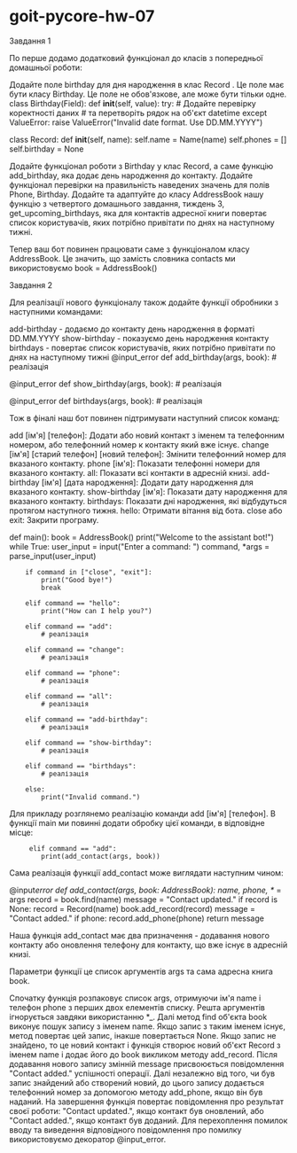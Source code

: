 # goit-pycore-hw-07

Завдання 1

По перше додамо додатковий функціонал до класів з попередньої домашньої роботи:

Додайте поле birthday для дня народження в клас Record . Це поле має бути класу Birthday. Це поле не обов'язкове, але може бути тільки одне.
class Birthday(Field):
def **init**(self, value):
try: # Додайте перевірку коректності даних # та перетворіть рядок на об'єкт datetime
except ValueError:
raise ValueError("Invalid date format. Use DD.MM.YYYY")

class Record:
def **init**(self, name):
self.name = Name(name)
self.phones = []
self.birthday = None

Додайте функціонал роботи з Birthday у клас Record, а саме функцію add_birthday, яка додає день народження до контакту.
Додайте функціонал перевірки на правильність наведених значень для полів Phone, Birthday.
Додайте та адаптуйте до класу AddressBook нашу функцію з четвертого домашнього завдання, тиждень 3, get_upcoming_birthdays, яка для контактів адресної книги повертає список користувачів, яких потрібно привітати по днях на наступному тижні.

Тепер ваш бот повинен працювати саме з функціоналом класу AddressBook. Це значить, що замість словника contacts ми використовуємо book = AddressBook()

Завдання 2

Для реалізації нового функціоналу також додайте функції обробники з наступними командами:

add-birthday - додаємо до контакту день народження в форматі DD.MM.YYYY
show-birthday - показуємо день народження контакту
birthdays - повертає список користувачів, яких потрібно привітати по днях на наступному тижні
@input_error
def add_birthday(args, book): # реалізація

@input_error
def show_birthday(args, book): # реалізація

@input_error
def birthdays(args, book): # реалізація

Тож в фіналі наш бот повинен підтримувати наступний список команд:

add [ім'я] [телефон]: Додати або новий контакт з іменем та телефонним номером, або телефонний номер к контакту який вже існує.
change [ім'я] [старий телефон] [новий телефон]: Змінити телефонний номер для вказаного контакту.
phone [ім'я]: Показати телефонні номери для вказаного контакту.
all: Показати всі контакти в адресній книзі.
add-birthday [ім'я] [дата народження]: Додати дату народження для вказаного контакту.
show-birthday [ім'я]: Показати дату народження для вказаного контакту.
birthdays: Показати дні народження, які відбудуться протягом наступного тижня.
hello: Отримати вітання від бота.
close або exit: Закрити програму.

def main():
book = AddressBook()
print("Welcome to the assistant bot!")
while True:
user_input = input("Enter a command: ")
command, \*args = parse_input(user_input)

        if command in ["close", "exit"]:
            print("Good bye!")
            break

        elif command == "hello":
            print("How can I help you?")

        elif command == "add":
            # реалізація

        elif command == "change":
            # реалізація

        elif command == "phone":
            # реалізація

        elif command == "all":
            # реалізація

        elif command == "add-birthday":
            # реалізація

        elif command == "show-birthday":
            # реалізація

        elif command == "birthdays":
            # реалізація

        else:
            print("Invalid command.")

Для прикладу розглянемо реалізацію команди add [ім'я] [телефон]. В функції main ми повинні додати обробку цієї команди, в відповідне місце:

         elif command == "add":
            print(add_contact(args, book))

Сама реалізація функції add_contact може виглядати наступним чином:

@input*error
def add_contact(args, book: AddressBook):
name, phone, \** = args
record = book.find(name)
message = "Contact updated."
if record is None:
record = Record(name)
book.add_record(record)
message = "Contact added."
if phone:
record.add_phone(phone)
return message

Наша функція add_contact має два призначення - додавання нового контакту або оновлення телефону для контакту, що вже існує в адресній книзі.

Параметри функції це список аргументів args та сама адресна книга book.

Спочатку функція розпаковує список args, отримуючи ім'я name і телефон phone з перших двох елементів списку. Решта аргументів ігнорується завдяки використанню \*\_. Далі метод find об'єкта book виконує пошук запису з іменем name. Якщо запис з таким іменем існує, метод повертає цей запис, інакше повертається None.
Якщо запис не знайдено, то це новий контакт і функція створює новий об'єкт Record з іменем name і додає його до book викликом методу add_record. Після додавання нового запису змінній message присвоюється повідомлення "Contact added." успішності операції.
Далі незалежно від того, чи був запис знайдений або створений новий, до цього запису додається телефонний номер за допомогою методу add_phone, якщо він був наданий. На завершення функція повертає повідомлення про результат своєї роботи: "Contact updated.", якщо контакт був оновлений, або "Contact added.", якщо контакт був доданий. Для перехоплення помилок вводу та виведення відповідного повідомлення про помилку використовуємо декоратор @input_error.
